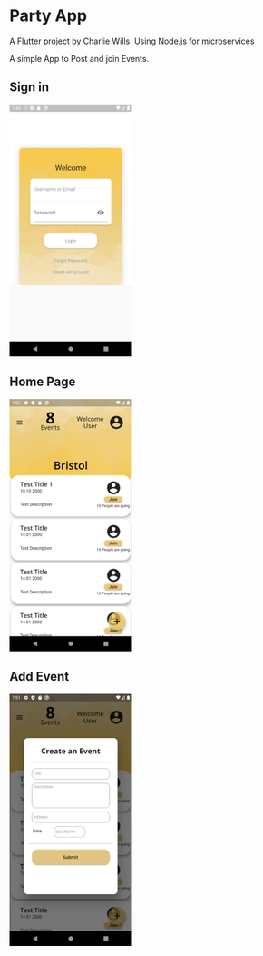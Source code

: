 # Party App

A Flutter project by Charlie Wills.
Using Node.js for microservices 

A simple App to Post and join Events.

## Sign in
<img src="/images/ReadmeImages/Login.png" width="216">

## Home Page
<img src="/images/ReadmeImages/HomePage.png" width="216">

## Add Event
<img src="/images/ReadmeImages/addEvent.png" width="216">



